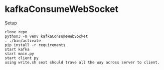 # kafkaConsumeWebSocket

Setup 
```
clone repo
python3 -m venv kafkaConsumeWebSocket
. ./bin/activate
pip install -r requirements
start kafka
start main.py
start client py
using write.sh sext should trave all the way across server to client.
```
